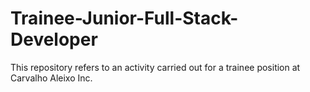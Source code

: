 # Trainee-Junior-Full-Stack-Developer
This repository refers to an activity carried out for a trainee position at Carvalho Aleixo Inc.
